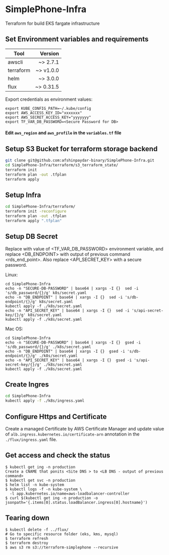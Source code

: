 # SimplePhone-Infra
Terraform for build EKS fargate infrastructure

## Set Environment variables and requirements

| Tool      | Version |
| --------- | ----------:|
| awscli    | ~> 2.7.1   |
| terraform | ~> v1.0.0  |
| helm      | ~> 3.0.0   |
| flux      | ~> 0.31.5  |

Export credentials as environment values:
```
export KUBE_CONFIG_PATH=~/.kube/config
export AWS_ACCESS_KEY_ID="xxxxxxx"
export AWS_SECRET_ACCESS_KEY="yyyyyyy"
export TF_VAR_DB_PASSWORD=<Secure Password for DB>

```

#### Edit `aws_region` and `aws_profile` in the `variables.tf` file

## Setup S3 Bucket for terraform storage backend
```sh
git clone git@github.com:afshinpaydar-binary/SimplePhone-Infra.git
cd SimplePhone-Infra/terraform/s3_terraform_state/
terraform init
terraform plan -out .tfplan
terraform apply
```

## Setup Infra
```sh
cd SimplePhone-Infra/terraform/
terraform init -reconfigure
terraform plan -out .tfplan
terraform apply ".tfplan"
```

## Setup DB Secret
Replace <SECURE-DB-PASSWORD> with value of <TF_VAR_DB_PASSWORD> environment variable, and replace <DB_ENDPOINT> with output of previous command <rds_end_point>.
Also replace <API_SECRET_KEY> with a secure password.

Linux:
```
cd SimplePhone-Infra
echo -n "SECURE-DB-PASSWORD" | base64 | xargs -I {}  sed -i 's/db_password/{}/g' k8s/secret.yaml
echo -n "DB_ENDPOINT" | base64 | xargs -I {}  sed -i 's/db-endpoint/{}/g' k8s/secret.yaml
kubectl apply -f ./k8s/secret.yaml
echo -n "API_SECRET_KEY" | base64 | xargs -I {}  sed -i 's/api-secret-key/{}/g' k8s/secret.yaml
kubectl apply -f ./k8s/secret.yaml
```

Mac OS:
```
cd SimplePhone-Infra
echo -n "SECURE-DB-PASSWORD" | base64 | xargs -I {}  gsed -i 's/db_password/{}/g' ./k8s/secret.yaml
echo -n "DB_ENDPOINT" | base64 | xargs -I {}  gsed -i 's/db-endpoint/{}/g' ./k8s/secret.yaml
echo -n "API_SECRET_KEY" | base64 | xargs -I {}  gsed -i 's/api-secret-key/{}/g' ./k8s/secret.yaml
kubectl apply -f ./k8s/secret.yaml
```
## Create Ingres 
```sh
cd SimplePhone-Infra
kubectl apply -f ./k8s/ingress.yaml
```

## Configure Https and Certificate
Create a managed Certificate by AWS Certificate Manager and update value of `alb.ingress.kubernetes.io/certificate-arn` annotation in the `./flux/ingress.yaml` file.

## Get access and check the status
```
$ kubectl get ing -n production
Create a CNAME that ponits <Site DNS > to <LB DNS - output of previous command>
$ kubectl get svc -n production
$ helm list -n kube-system
$ kubectl logs -f -n kube-system \
  -l app.kubernetes.io/name=aws-loadbalancer-controller
$ curl $(kubectl get ing -n production -o jsonpath='{.items[0].status.loadBalancer.ingress[0].hostname}')
```

## Tearing down
```
$ kubectl delete -f ../flux/
# Go to specific resource folder (eks, kms, mysql)
$ terraform refresh
$ terraform destroy
$ aws s3 rm s3://terraform-simplephone --recursive
```